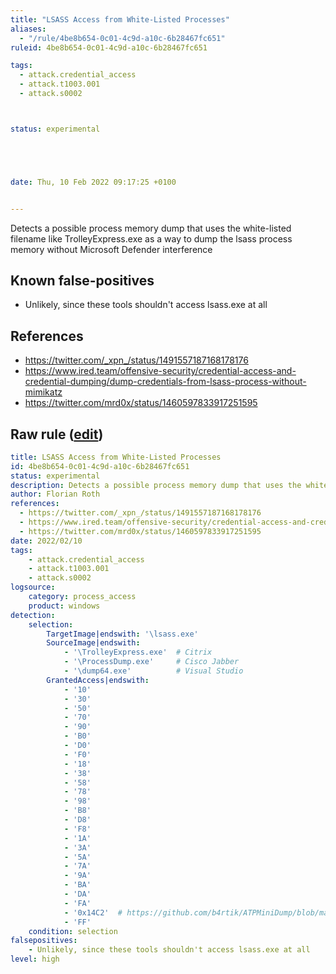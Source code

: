 ```yaml
---
title: "LSASS Access from White-Listed Processes"
aliases:
  - "/rule/4be8b654-0c01-4c9d-a10c-6b28467fc651"
ruleid: 4be8b654-0c01-4c9d-a10c-6b28467fc651

tags:
  - attack.credential_access
  - attack.t1003.001
  - attack.s0002



status: experimental





date: Thu, 10 Feb 2022 09:17:25 +0100


---
```


Detects a possible process memory dump that uses the white-listed filename like TrolleyExpress.exe as a way to dump the lsass process memory without Microsoft Defender interference

<!--more-->


## Known false-positives

* Unlikely, since these tools shouldn't access lsass.exe at all



## References

* https://twitter.com/_xpn_/status/1491557187168178176
* https://www.ired.team/offensive-security/credential-access-and-credential-dumping/dump-credentials-from-lsass-process-without-mimikatz
* https://twitter.com/mrd0x/status/1460597833917251595


## Raw rule ([edit](https://github.com/SigmaHQ/sigma/edit/master/rules/windows/process_access/proc_access_win_lsass_memdump_evasion.yml))
```yaml
title: LSASS Access from White-Listed Processes
id: 4be8b654-0c01-4c9d-a10c-6b28467fc651
status: experimental
description: Detects a possible process memory dump that uses the white-listed filename like TrolleyExpress.exe as a way to dump the lsass process memory without Microsoft Defender interference
author: Florian Roth
references:
  - https://twitter.com/_xpn_/status/1491557187168178176
  - https://www.ired.team/offensive-security/credential-access-and-credential-dumping/dump-credentials-from-lsass-process-without-mimikatz
  - https://twitter.com/mrd0x/status/1460597833917251595
date: 2022/02/10
tags:
    - attack.credential_access
    - attack.t1003.001
    - attack.s0002
logsource:
    category: process_access
    product: windows
detection:
    selection:
        TargetImage|endswith: '\lsass.exe'
        SourceImage|endswith: 
            - '\TrolleyExpress.exe'  # Citrix 
            - '\ProcessDump.exe'     # Cisco Jabber
            - '\dump64.exe'          # Visual Studio
        GrantedAccess|endswith:
            - '10'
            - '30'
            - '50'
            - '70'
            - '90'
            - 'B0'
            - 'D0'
            - 'F0'
            - '18'
            - '38'
            - '58'
            - '78'
            - '98'
            - 'B8'
            - 'D8'
            - 'F8'
            - '1A'
            - '3A'
            - '5A'
            - '7A'
            - '9A'
            - 'BA'
            - 'DA'
            - 'FA'
            - '0x14C2'  # https://github.com/b4rtik/ATPMiniDump/blob/master/ATPMiniDump/ATPMiniDump.c
            - 'FF'
    condition: selection
falsepositives:
    - Unlikely, since these tools shouldn't access lsass.exe at all
level: high
```
